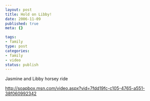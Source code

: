 ```yaml
--- 
layout: post
title: Hold on Libby!
date: 2006-11-09
published: true
meta: {}

tags: 
- family
type: post
categories: 
- family
- video
status: publish
---
```



Jasmine and Libby horsey ride

 

<http://soapbox.msn.com/video.aspx?vid=7fdd19fc-c105-4765-a551-38f060992342>

